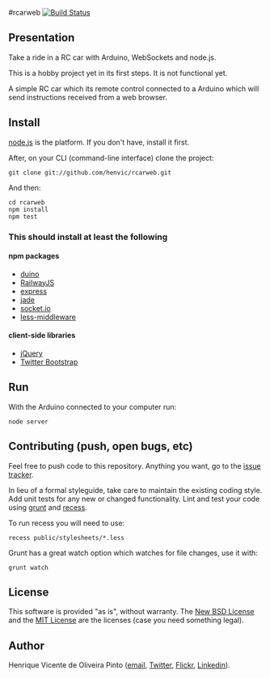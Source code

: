 #rcarweb
[![Build Status](https://secure.travis-ci.org/henvic/rcarweb.png?branch=master)](http://travis-ci.org/henvic/rcarweb)

## Presentation
Take a ride in a RC car with Arduino, WebSockets and node.js.

This is a hobby project yet in its first steps. It is not functional yet.

A simple RC car which its remote control connected to a Arduino which will send instructions received from a web browser.

## Install
[node.js](http://nodejs.org/) is the platform. If you don't have, install it first.

After, on your CLI (command-line interface) clone the project:

```
git clone git://github.com/henvic/rcarweb.git
```


And then:

```
cd rcarweb
npm install
npm test
```

### This should install at least the following

#### npm packages
* [duino](https://github.com/ecto/duino)
* [RailwayJS](http://railwayjs.com/)
* [express](http://expressjs.com/)
* [jade](http://jade-lang.com/)
* [socket.io](http://socket.io/)
* [less-middleware](https://github.com/emberfeather/less.js-middleware)

#### client-side libraries
* [jQuery](http://jquery.com/)
* [Twitter Bootstrap](http://twitter.github.com/bootstrap/)


## Run
With the Arduino connected to your computer run:

```
node server
```

## Contributing (push, open bugs, etc)
Feel free to push code to this repository. Anything you want, go to the [issue tracker](https://github.com/henvic/rcarweb/issues/).

In lieu of a formal styleguide, take care to maintain the existing coding style. Add unit tests for any new or changed functionality. Lint and test your code using [grunt](https://github.com/cowboy/grunt) and [recess](https://github.com/twitter/recess).

To run recess you will need to use:

```
recess public/stylesheets/*.less
```

Grunt has a great watch option which watches for file changes, use it with:

```
grunt watch
```

## License
This software is provided "as is", without warranty.
The [New BSD License](http://en.wikipedia.org/wiki/New_BSD_license) and the [MIT License](http://en.wikipedia.org/wiki/MIT_License) are the licenses (case you need something legal).

## Author
Henrique Vicente de Oliveira Pinto ([email](mailto:henriquevicente@gmail.com), [Twitter](https://twitter.com/henriquev), [Flickr](http://www.flickr.com/photos/henriquev), [Linkedin](http://linkedin.com/in/henvic)).